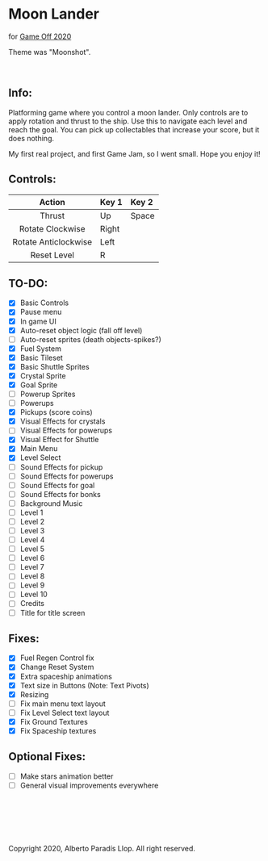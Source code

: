 # Moon Lander
for [Game Off 2020](https://itch.io/jam/game-off-2020)

Theme was "Moonshot".

&nbsp;

## Info:

Platforming game where you control a moon lander. Only controls are to apply rotation and thrust to the ship. Use this to navigate each level and reach the goal. You can pick up collectables that increase your score, but it does nothing.

My first real project, and first Game Jam, so I went small. Hope you enjoy it!

## Controls:

Action | Key 1 | Key 2
:---: | :--- | :---
Thrust | Up | Space
Rotate Clockwise | Right | 
Rotate Anticlockwise | Left | 
Reset Level | R |

## TO-DO:


- [X] Basic Controls
- [X] Pause menu
- [X] In game UI
- [X] Auto-reset object logic (fall off level)
- [ ] Auto-reset sprites (death objects-spikes?)
- [X] Fuel System
- [X] Basic Tileset
- [X] Basic Shuttle Sprites
- [X] Crystal Sprite
- [X] Goal Sprite
- [ ] Powerup Sprites
- [ ] Powerups
- [X] Pickups (score coins)  
- [X] Visual Effects for crystals
- [ ] Visual Effects for powerups
- [X] Visual Effect for Shuttle
- [X] Main Menu
- [X] Level Select
- [ ] Sound Effects for pickup
- [ ] Sound Effects for powerups
- [ ] Sound Effects for goal
- [ ] Sound Effects for bonks
- [ ] Background Music
- [ ] Level 1
- [ ] Level 2
- [ ] Level 3
- [ ] Level 4
- [ ] Level 5
- [ ] Level 6
- [ ] Level 7
- [ ] Level 8
- [ ] Level 9
- [ ] Level 10
- [ ] Credits
- [ ] Title for title screen

## Fixes:
- [X] Fuel Regen Control fix
- [X] Change Reset System
- [X] Extra spaceship animations
- [X] Text size in Buttons (Note: Text Pivots)
- [X] Resizing
- [ ] Fix main menu text layout
- [ ] Fix Level Select text layout
- [X] Fix Ground Textures
- [X] Fix Spaceship textures

## Optional Fixes:
- [ ] Make stars animation better
- [ ] General visual improvements everywhere

&nbsp;
 
&nbsp;

&nbsp;

Copyright 2020, Alberto Paradís Llop. All right reserved.
